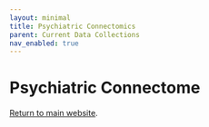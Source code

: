 ```yaml
---
layout: minimal
title: Psychiatric Connectomics
parent: Current Data Collections
nav_enabled: true
---
```


# Psychiatric Connectome
[Return to main website]({{site.baseurl}}/).
